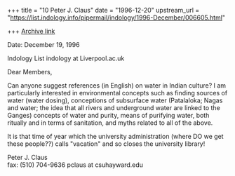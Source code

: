 +++
title = "10 Peter J. Claus"
date = "1996-12-20"
upstream_url = "https://list.indology.info/pipermail/indology/1996-December/006605.html"

+++
[Archive link](https://list.indology.info/pipermail/indology/1996-December/006605.html)




Date: December 19, 1996 

Indology List
indology at Liverpool.ac.uk

Dear Members,

Can anyone suggest references (in English) on water in
Indian culture?  I am particularly interested in
environmental concepts such as finding sources of water
(water dosing), conceptions of subsurface water
(Patalaloka; Nagas and water; the idea that all rivers
and underground water are linked to the Ganges)
concepts of water and purity, means of purifying water,
both ritually and in terms of sanitation, and myths
related to all of the above.  

It is that time of year which the university
administration (where DO we get these people??) calls
"vacation" and so closes the university library!




Peter J. Claus                        
fax: (510) 704-9636
pclaus at csuhayward.edu






